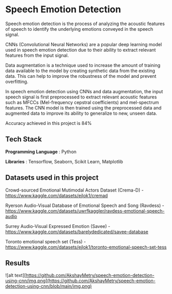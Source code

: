 
# Speech Emotion Detection

Speech emotion detection is the process of analyzing the acoustic features of speech to identify the underlying emotions conveyed in the speech signal. 

CNNs (Convolutional Neural Networks) are a popular deep learning model used in speech emotion detection due to their ability to extract relevant features from the input signal.

Data augmentation is a technique used to increase the amount of training data available to the model by creating synthetic data from the existing data. This can help to improve the robustness of the model and prevent overfitting.

In speech emotion detection using CNNs and data augmentation, the input speech signal is first preprocessed to extract relevant acoustic features such as MFCCs (Mel-frequency cepstral coefficients) and mel-spectrum features. The CNN model is then trained using the preprocessed data and augmented data to improve its ability to generalize to new, unseen data.

Accuracy achieved in this project is 84%

## Tech Stack

**Programming Language** : Python

**Libraries** : Tensorflow, Seaborn, Scikit Learn, Matplotlib


## Datasets used in this project


Crowd-sourced Emotional Mutimodal Actors Dataset (Crema-D) - https://www.kaggle.com/datasets/ejlok1/cremad

Ryerson Audio-Visual Database of Emotional Speech and Song (Ravdess) - https://www.kaggle.com/datasets/uwrfkaggler/ravdess-emotional-speech-audio

Surrey Audio-Visual Expressed Emotion (Savee) - https://www.kaggle.com/datasets/barelydedicated/savee-database

Toronto emotional speech set (Tess) - https://www.kaggle.com/datasets/ejlok1/toronto-emotional-speech-set-tess


## Results

![alt text][https://github.com/AkshayMetry/speech-emotion-detection-using-cnn/img.png](https://github.com/AkshayMetry/speech-emotion-detection-using-cnn/blob/main/img.png)
